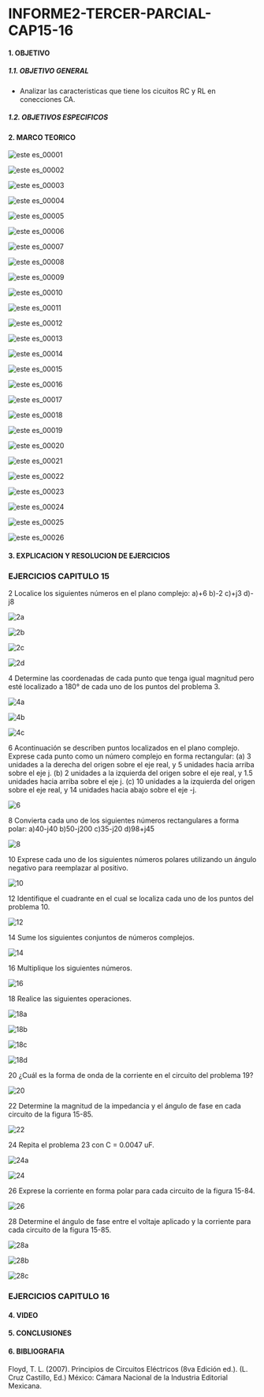 # INFORME2-TERCER-PARCIAL-CAP15-16

#### 1. OBJETIVO

##### 1.1. OBJETIVO GENERAL

- Analizar las caracteristicas que tiene los cicuitos RC y RL en conecciones CA.

##### 1.2. OBJETIVOS ESPECIFICOS


#### 2. MARCO TEORICO

![este es_00001](https://user-images.githubusercontent.com/105374903/187113310-41a8c465-b2f5-4e4a-b6d7-c55033ff1b82.jpg)

![este es_00002](https://user-images.githubusercontent.com/105374903/187113324-db3cdf59-fb36-4a94-a6ef-d0d71787a5ae.jpg)

![este es_00003](https://user-images.githubusercontent.com/105374903/187113331-8af5f497-fb1a-4380-876b-b12031678f30.jpg)

![este es_00004](https://user-images.githubusercontent.com/105374903/187113352-b90dfed9-62f9-4587-86f3-acf4c29ca196.jpg)

![este es_00005](https://user-images.githubusercontent.com/105374903/187113380-3afadbfc-b25c-418e-ac04-a6f88902998c.jpg)

![este es_00006](https://user-images.githubusercontent.com/105374903/187113388-54b5edff-ab88-4a8e-9713-a13731f675fe.jpg)

![este es_00007](https://user-images.githubusercontent.com/105374903/187113400-893e3db0-353b-4c51-8a56-db3904246d69.jpg)

![este es_00008](https://user-images.githubusercontent.com/105374903/187113410-5b32dbaa-913e-4c9c-9a11-36b71c7f32b7.jpg)

![este es_00009](https://user-images.githubusercontent.com/105374903/187113420-7bd01726-a8ff-4865-a9e3-043c953f271c.jpg)

![este es_00010](https://user-images.githubusercontent.com/105374903/187113462-28a1e420-87d5-4e94-b140-c4c916738c33.jpg)

![este es_00011](https://user-images.githubusercontent.com/105374903/187113476-2f34a006-6d51-49c8-a3e9-892e5a53488c.jpg)

![este es_00012](https://user-images.githubusercontent.com/105374903/187113485-f3bacdc1-e2bd-47b1-99cd-832931966292.jpg)

![este es_00013](https://user-images.githubusercontent.com/105374903/187113515-68089fa4-8d9c-4294-b1de-9575d0795bb4.jpg)

![este es_00014](https://user-images.githubusercontent.com/105374903/187113528-e8c96743-53d1-4931-abfb-1a95fec282be.jpg)

![este es_00015](https://user-images.githubusercontent.com/105374903/187113541-44213e7e-26ce-48e4-88f1-81c754e425e1.jpg)

![este es_00016](https://user-images.githubusercontent.com/105374903/187113560-fbd3dacd-10df-46f4-bf83-14969bbc9a0c.jpg)

![este es_00017](https://user-images.githubusercontent.com/105374903/187113572-924577ab-7936-449c-ac61-b309a116244e.jpg)

![este es_00018](https://user-images.githubusercontent.com/105374903/187113582-e1422625-cade-4f88-b92a-0a6fe387630d.jpg)

![este es_00019](https://user-images.githubusercontent.com/105374903/187113591-c126fea4-1d07-4082-a8ae-e1941d5734bb.jpg)

![este es_00020](https://user-images.githubusercontent.com/105374903/187113598-c7d7395f-e2b5-4b03-a637-2349f4c7bdf6.jpg)

![este es_00021](https://user-images.githubusercontent.com/105374903/187113610-8ca6bd95-79a6-4deb-8dc2-caff1dbf4400.jpg)

![este es_00022](https://user-images.githubusercontent.com/105374903/187113626-3a26cda5-566c-4eba-9443-2cf530b72d55.jpg)

![este es_00023](https://user-images.githubusercontent.com/105374903/187113639-ddc67415-0cfa-4f6f-ba34-a340365b9d51.jpg)

![este es_00024](https://user-images.githubusercontent.com/105374903/187113647-f5023047-6e4b-4b20-ac52-8a3b9bec06a9.jpg)

![este es_00025](https://user-images.githubusercontent.com/105374903/187113657-39790abb-3b73-4daa-8703-d99c71199b70.jpg)

![este es_00026](https://user-images.githubusercontent.com/105374903/187113670-138bf123-ae7d-402f-8806-74498f08c7e5.jpg)


#### 3. EXPLICACION Y RESOLUCION DE EJERCICIOS

### EJERCICIOS CAPITULO 15

2 Localice los siguientes números en el plano complejo:
a)+6  b)-2  c)+j3  d)-j8

![2a](https://user-images.githubusercontent.com/105374903/187116750-ac0ba204-715d-4649-b196-d34926853454.jpg)

![2b](https://user-images.githubusercontent.com/105374903/187116755-b71f9b45-0aa5-43e8-a2da-20647ba21b3c.jpg)

![2c](https://user-images.githubusercontent.com/105374903/187116772-2794dc02-4388-44d5-aab3-c578f5391d35.jpg)

![2d](https://user-images.githubusercontent.com/105374903/187116798-b7bf1d32-7bf0-4d0a-b6a2-80d0d37abd38.jpg)

4 Determine las coordenadas de cada punto que tenga igual magnitud pero esté localizado a 180° de cada uno de los puntos del problema 3.

![4a](https://user-images.githubusercontent.com/105374903/187116832-264e6ea4-5190-4159-961a-4e6296092a66.jpg)

![4b](https://user-images.githubusercontent.com/105374903/187116840-4da85213-64c4-4545-8224-d409ce49d8b6.jpg)

![4c](https://user-images.githubusercontent.com/105374903/187116853-9a461bad-c514-4ddf-8a72-af59e24321f8.jpg)

6 Acontinuación se describen puntos localizados en el plano complejo. Exprese cada punto como un número
complejo en forma rectangular:
(a) 3 unidades a la derecha del origen sobre el eje real, y 5 unidades hacia arriba sobre el eje j.
(b) 2 unidades a la izquierda del origen sobre el eje real, y 1.5 unidades hacia arriba sobre el eje j.
(c) 10 unidades a la izquierda del origen sobre el eje real, y 14 unidades hacia abajo sobre el eje -j.

![6](https://user-images.githubusercontent.com/105374903/187116870-424158ba-558f-4fbf-991b-616d6868104e.jpg)

8 Convierta cada uno de los siguientes números rectangulares a forma polar:
a)40-j40  b)50-j200  c)35-j20  d)98+j45

![8](https://user-images.githubusercontent.com/105374903/187116884-ccf6e2bc-6956-49f8-be15-35ceb2b8e455.jpg)


10 Exprese cada uno de los siguientes números polares utilizando un ángulo negativo para reemplazar al
positivo.

![10](https://user-images.githubusercontent.com/105374903/187116898-63ae9c7b-240e-475f-bbb7-8138654fbb13.jpg)

12 Identifique el cuadrante en el cual se localiza cada uno de los puntos del problema 10.

![12](https://user-images.githubusercontent.com/105374903/187116913-1eb74659-edc2-437e-ba6f-19c2e0a39fbc.jpg)

14 Sume los siguientes conjuntos de números complejos.

![14](https://user-images.githubusercontent.com/105374903/187116922-e5b0d94c-e96e-47de-b003-01e3d3f21915.jpg)

16 Multiplique los siguientes números.

![16](https://user-images.githubusercontent.com/105374903/187116930-3ed84767-1d47-448a-b2c6-4f7d4c4bcfa4.jpg)

18 Realice las siguientes operaciones.

![18a](https://user-images.githubusercontent.com/105374903/187116941-93547c0d-5f92-42d4-a583-8f64c838a795.jpg)

![18b](https://user-images.githubusercontent.com/105374903/187116951-c1e7e75f-16a0-4c37-84f9-627bd4a5a6ce.jpg)

![18c](https://user-images.githubusercontent.com/105374903/187116961-42f5ffc3-2817-416a-b608-64e32fa3766d.jpg)

![18d](https://user-images.githubusercontent.com/105374903/187116968-99a44b98-37bd-48df-a77c-9a81d3da5140.jpg)

20 ¿Cuál es la forma de onda de la corriente en el circuito del problema 19?

![20](https://user-images.githubusercontent.com/105374903/187116976-9d385595-38e6-4ead-9d1b-558adaa4d747.jpg)

22 Determine la magnitud de la impedancia y el ángulo de fase en cada circuito de la figura 15-85.

![22](https://user-images.githubusercontent.com/105374903/187117016-e46eed11-bd8a-41a0-b0cf-eb5cd3dbf9cc.jpg)

24 Repita el problema 23 con C = 0.0047 uF.

![24a](https://user-images.githubusercontent.com/105374903/187117068-aa7c875c-133a-40ce-a44b-24a4b9fa8e22.jpg)

![24](https://user-images.githubusercontent.com/105374903/187117056-6803d14b-e487-4fcd-a845-226877054782.jpg)

26 Exprese la corriente en forma polar para cada circuito de la figura 15-84.

![26](https://user-images.githubusercontent.com/105374903/187117078-9f4ba3fe-5271-4cdd-8962-75251d0267d8.jpg)

28 Determine el ángulo de fase entre el voltaje aplicado y la corriente para cada circuito de la figura 15-85.

![28a](https://user-images.githubusercontent.com/105374903/187117091-1e7fd9c2-2260-4989-84d7-8dccd558adde.jpg)

![28b](https://user-images.githubusercontent.com/105374903/187117101-268133ee-7975-460d-abd3-a07dec7fc55f.jpg)

![28c](https://user-images.githubusercontent.com/105374903/187117107-e4664a9a-9458-4582-8298-6bc909ae9970.jpg)

### EJERCICIOS CAPITULO 16

#### 4. VIDEO


#### 5. CONCLUSIONES



#### 6. BIBLIOGRAFIA
Floyd, T. L. (2007). Principios de Circuitos Eléctricos (8va Edición ed.). (L. Cruz Castillo, Ed.) México: Cámara Nacional de la Industria Editorial Mexicana.
